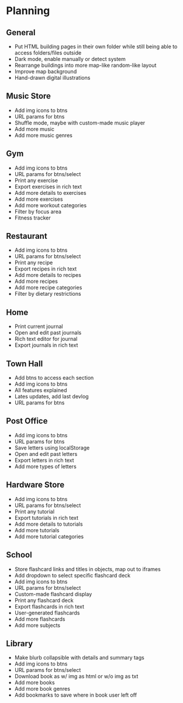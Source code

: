 # Planning

## General
- Put HTML building pages in their own folder while still being able to access folders/files outside
- Dark mode, enable manually or detect system
- Rearrange buildings into more map-like random-like layout
- Improve map background
- Hand-drawn digital illustrations

## Music Store
- Add img icons to btns
- URL params for btns
- Shuffle mode, maybe with custom-made music player
- Add more music
- Add more music genres

## Gym
- Add img icons to btns
- URL params for btns/select
- Print any exercise
- Export exercises in rich text
- Add more details to exercises
- Add more exercises
- Add more workout categories
- Filter by focus area
- Fitness tracker

## Restaurant
- Add img icons to btns
- URL params for btns/select
- Print any recipe
- Export recipes in rich text
- Add more details to recipes
- Add more recipes
- Add more recipe categories
- Filter by dietary restrictions

## Home
- Print current journal
- Open and edit past journals
- Rich text editor for journal
- Export journals in rich text

## Town Hall
- Add btns to access each section
- Add img icons to btns
- All features explained
- Lates updates, add last devlog
- URL params for btns

## Post Office
- Add img icons to btns
- URL params for btns
- Save letters using localStorage
- Open and edit past letters
- Export letters in rich text
- Add more types of letters

## Hardware Store
- Add img icons to btns
- URL params for btns/select
- Print any tutorial
- Export tutorials in rich text
- Add more details to tutorials
- Add more tutorials
- Add more tutorial categories

## School
- Store flashcard links and titles in objects, map out to iframes
- Add dropdown to select specific flashcard deck
- Add img icons to btns
- URL params for btns/select
- Custom-made flashcard display
- Print any flashcard deck
- Export flashcards in rich text
- User-generated flashcards
- Add more flashcards
- Add more subjects

## Library
- Make blurb collapsible with details and summary tags
- Add img icons to btns
- URL params for btns/select
- Download book as w/ img as html or w/o img as txt
- Add more books
- Add more book genres
- Add bookmarks to save where in book user left off
